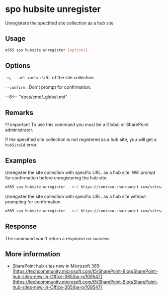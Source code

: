 # spo hubsite unregister

Unregisters the specified site collection as a hub site

## Usage

```sh
m365 spo hubsite unregister [options]
```

## Options

`-u, --url <url>`
: URL of the site collection.

`--confirm`
: Don't prompt for confirmation.

--8<-- "docs/cmd/_global.md"

## Remarks

!!! important
    To use this command you must be a Global or SharePoint administrator.

If the specified site collection is not registered as a hub site, you will get a `hubSiteId` error.

## Examples

Unregister the site collection with specific URL. as a hub site. Will prompt for confirmation before unregistering the hub site.

```sh
m365 spo hubsite unregister --url https://contoso.sharepoint.com/sites/sales
```

Unregister the site collection with specific URL. as a hub site without prompting for confirmation.

```sh
m365 spo hubsite unregister --url https://contoso.sharepoint.com/sites/sales --confirm
```

## Response

The command won't return a response on success.

## More information

- SharePoint hub sites new in Microsoft 365: [https://techcommunity.microsoft.com/t5/SharePoint-Blog/SharePoint-hub-sites-new-in-Office-365/ba-p/109547](https://techcommunity.microsoft.com/t5/SharePoint-Blog/SharePoint-hub-sites-new-in-Office-365/ba-p/109547)
